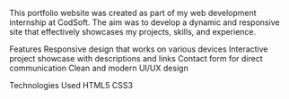 This portfolio website was created as part of my web development internship at CodSoft. The aim was to develop a dynamic and responsive site that effectively showcases my projects, skills, and experience.

Features
Responsive design that works on various devices
Interactive project showcase with descriptions and links
Contact form for direct communication
Clean and modern UI/UX design

Technologies Used
HTML5
CSS3
